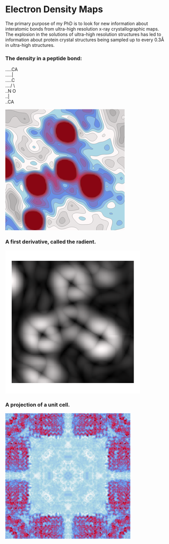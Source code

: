 # Electron Density Maps

The primary purpose of my PhD is to look for new information about interatomic bonds from ultra-high resolution x-ray crystallographic maps. The explosion in the solutions of ultra-high resolution structures has led to information about protein crystal structures being sampled up to every 0.3Å in ultra-high structures.  

### The density in a peptide bond:  
.....CA  
.....|  
.....C  
..../ \\  
..N     O  
..|  
..CA  

![image info](./assets/density.png)  

### A first derivative, called the radient.  
![image info](./assets/radient.png) 

### A projection of a unit cell.  
![image info](./assets/cross.png)  
